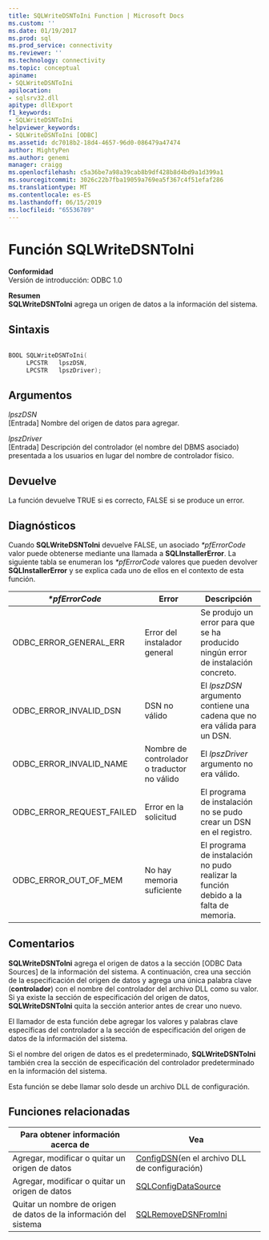 ```yaml
---
title: SQLWriteDSNToIni Function | Microsoft Docs
ms.custom: ''
ms.date: 01/19/2017
ms.prod: sql
ms.prod_service: connectivity
ms.reviewer: ''
ms.technology: connectivity
ms.topic: conceptual
apiname:
- SQLWriteDSNToIni
apilocation:
- sqlsrv32.dll
apitype: dllExport
f1_keywords:
- SQLWriteDSNToIni
helpviewer_keywords:
- SQLWriteDSNToIni [ODBC]
ms.assetid: dc7018b2-18d4-4657-96d0-086479a47474
author: MightyPen
ms.author: genemi
manager: craigg
ms.openlocfilehash: c5a36be7a98a39cab8b9df428b8d4bd9a1d399a1
ms.sourcegitcommit: 3026c22b7fba19059a769ea5f367c4f51efaf286
ms.translationtype: MT
ms.contentlocale: es-ES
ms.lasthandoff: 06/15/2019
ms.locfileid: "65536789"
---
```

# <a name="sqlwritedsntoini-function"></a>Función SQLWriteDSNToIni
**Conformidad**  
 Versión de introducción: ODBC 1.0  
  
 **Resumen**  
 **SQLWriteDSNToIni** agrega un origen de datos a la información del sistema.  
  
## <a name="syntax"></a>Sintaxis  
  
```cpp  
  
BOOL SQLWriteDSNToIni(  
     LPCSTR   lpszDSN,  
     LPCSTR   lpszDriver);  
```  
  
## <a name="arguments"></a>Argumentos  
 *lpszDSN*  
 [Entrada] Nombre del origen de datos para agregar.  
  
 *lpszDriver*  
 [Entrada] Descripción del controlador (el nombre del DBMS asociado) presentada a los usuarios en lugar del nombre de controlador físico.  
  
## <a name="returns"></a>Devuelve  
 La función devuelve TRUE si es correcto, FALSE si se produce un error.  
  
## <a name="diagnostics"></a>Diagnósticos  
 Cuando **SQLWriteDSNToIni** devuelve FALSE, un asociado  *\*pfErrorCode* valor puede obtenerse mediante una llamada a **SQLInstallerError**. La siguiente tabla se enumeran los  *\*pfErrorCode* valores que pueden devolver **SQLInstallerError** y se explica cada uno de ellos en el contexto de esta función.  
  
|*\*pfErrorCode*|Error|Descripción|  
|---------------------|-----------|-----------------|  
|ODBC_ERROR_GENERAL_ERR|Error del instalador general|Se produjo un error para que se ha producido ningún error de instalación concreto.|  
|ODBC_ERROR_INVALID_DSN|DSN no válido|El *lpszDSN* argumento contiene una cadena que no era válida para un DSN.|  
|ODBC_ERROR_INVALID_NAME|Nombre de controlador o traductor no válido|El *lpszDriver* argumento no era válido.|  
|ODBC_ERROR_REQUEST_FAILED|Error en la solicitud|El programa de instalación no se pudo crear un DSN en el registro.|  
|ODBC_ERROR_OUT_OF_MEM|No hay memoria suficiente|El programa de instalación no pudo realizar la función debido a la falta de memoria.|  
  
## <a name="comments"></a>Comentarios  
 **SQLWriteDSNToIni** agrega el origen de datos a la sección [ODBC Data Sources] de la información del sistema. A continuación, crea una sección de la especificación del origen de datos y agrega una única palabra clave (**controlador**) con el nombre del controlador del archivo DLL como su valor. Si ya existe la sección de especificación del origen de datos, **SQLWriteDSNToIni** quita la sección anterior antes de crear uno nuevo.  
  
 El llamador de esta función debe agregar los valores y palabras clave específicas del controlador a la sección de especificación del origen de datos de la información del sistema.  
  
 Si el nombre del origen de datos es el predeterminado, **SQLWriteDSNToIni** también crea la sección de especificación del controlador predeterminado en la información del sistema.  
  
 Esta función se debe llamar solo desde un archivo DLL de configuración.  
  
## <a name="related-functions"></a>Funciones relacionadas  
  
|Para obtener información acerca de|Vea|  
|---------------------------|---------|  
|Agregar, modificar o quitar un origen de datos|[ConfigDSN](../../../odbc/reference/syntax/configdsn-function.md)(en el archivo DLL de configuración)|  
|Agregar, modificar o quitar un origen de datos|[SQLConfigDataSource](../../../odbc/reference/syntax/sqlconfigdatasource-function.md)|  
|Quitar un nombre de origen de datos de la información del sistema|[SQLRemoveDSNFromIni](../../../odbc/reference/syntax/sqlremovedsnfromini-function.md)|
